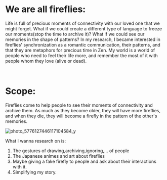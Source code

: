 # We are all fireflies:
Life is full of precious moments of connectivity with our loved one that we might forget. What if we could create a different type of language to freeze our moments(stop the time to archive it)? What if we could see our memories in the shape of patterns? In my research, I became interested in fireflies' synchronization as a romantic communication, their patterns, and that they are metaphors for precious time in Zen. My world is a world of people who need to feel their life more, and remember the most of it with people whom they love (alive or dead).


<br>

# Scope:
 Fireflies come to help people to see their moments of connectivity and archive them. As much as they become older, they will have more fireflies, and when they die, they will become a firefly in the pattern of the other's memories.
 
 
![photo_5776127446117104584_y](https://user-images.githubusercontent.com/116266413/204283912-7684509b-8a44-4ec4-b0dc-ff6d031f7cd2.jpg)

 What I wanna research on is:
 1. The gestures of drawing,archiving,ignoring,... of people
 2. The Japanese animes and art about fireflies
 3. Maybe giving a fake firefly to people and ask about their interactions with it.
 3. Simplifying my story.


